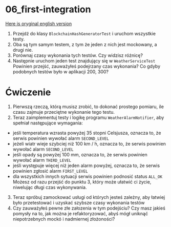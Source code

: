 # 06_first-integration
[Here is oryginal english version](README.md)

1. Przejdź do klasy `BlockchainHashGeneratorTest` i uruchom wszystkie testy.
2. Oba są tym samym testem, z tym że jeden z nich jest mockowany, a drugi nie.
3. Porównaj czasy wykonania tych testów. Czy widzisz różnicę?
4. Następnie uruchom jeden test znajdujący się w `WeatherServiceTest` Powinien przejść, zauważyłeś podejrzany czas wykonania? Co gdyby podobnych testów było w aplikacji 200, 300?

# Ćwiczenie
1. Pierwszą rzeczą, którą musisz zrobić, to dokonać prostego pomiaru, ile czasu zajmuje przeciętne wykonanie tego testu.
2. Teraz zaimplementuj testy i logikę programu `WeatherAlarmNotifier`, aby spełniał następujące wymagania:
- jeśli temperatura wzrasta powyżej 35 stopni Celsjusza, oznacza to, że serwis powinien wywołać alarm `SECOND_LEVEL`
- jeżeli wiatr wieje szybciej niż 100 km / h, oznacza to, że serwis powinien wywołać alarm `SECOND_LEVEL`
- jeśli opady są powyżej 100 mm, oznacza to, że serwis powinien wywołać alarm `THIRD_LEVEL`
- jeśli występuje więcej niż jeden alarm powyżej, oznacza to, że serwis powinien zgłosić alarm `FIRST_LEVEL`
- dla wszystkich innych sytuacji serwis powinien podnosić status `ALL_OK`
Możesz od razu przejść do punktu 3, który może ułatwić ci życie, niwelując długi czas wykonywania.
3. Teraz spróbuj zamockować usługi od których jesteś zależny, aby łatwiej było przetestować i uzyskać szybsze czasy wykonania testów
4. Czy zauważyłeś pewne złe załozenia w tym podejściu? Czy masz jakieś pomysły na to, jak można je refaktoryzować, abyś mógł uniknąć niepotrzebnych mockó i nadmiernej złożoności?